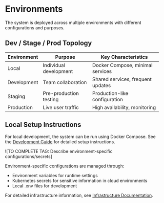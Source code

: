 # Environments

The system is deployed across multiple environments with different configurations and purposes.

## Dev / Stage / Prod Topology

| Environment | Purpose                | Key Characteristics               |
| ----------- | ---------------------- | --------------------------------- |
| Local       | Individual development | Docker Compose, minimal services  |
| Development | Team collaboration     | Shared services, frequent updates |
| Staging     | Pre-production testing | Production-like configuration     |
| Production  | Live user traffic      | High availability, monitoring     |

## Local Setup Instructions

For local development, the system can be run using Docker Compose. See the [Development Guide](../frontend/dev-guide.md) for detailed setup instructions.

![TO COMPLETE TAG: Describe environment-specific configurations/secrets]

Environment-specific configurations are managed through:

- Environment variables for runtime settings
- Kubernetes secrets for sensitive information in cloud environments
- Local .env files for development

For detailed infrastructure information, see [Infrastructure Documentation](../infra/index.md).
